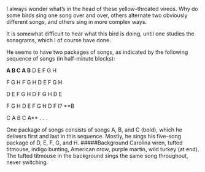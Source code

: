I always wonder what’s in the head of these yellow-throated vireos. Why do some birds sing one song over and over, others alternate two obviously different songs, and others sing in more complex ways.

It is somewhat difficult to hear what this bird is doing, until one studies the sonagrams, which I of course have done.

He seems to have two packages of songs, as indicated by the following sequence of songs (in half-minute blocks):

**A B C A B** D E F G H

F G H F G H D E F G H

D E F G H D F G H D E

F G H D E F G H D F I? **B

C A B C A** . . .

One package of songs consists of songs A, B, and C (bold), which he delivers first and last in this sequence. Mostly, he sings his five-song package of D, E, F, G, and H. 
#####Background
Carolina wren, tufted titmouse, indigo bunting, American crow, purple martin, wild turkey (at end). The tufted titmouse in the background sings the same song throughout, never switching.
